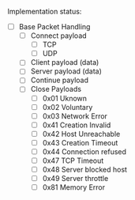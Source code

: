 Implementation status:

- [ ] Base Packet Handling
  - [ ] Connect payload
    - [ ] TCP
    - [ ] UDP
  - [ ] Client payload (data)
  - [ ] Server payload (data)
  - [ ] Continue payload
  - [ ] Close Payloads
    - [ ] 0x01 Uknown
    - [ ] 0x02 Voluntary
    - [ ] 0x03 Network Error
    - [ ] 0x41 Creation Invalid
    - [ ] 0x42 Host Unreachable
    - [ ] 0x43 Creation Timeout
    - [ ] 0x44 Connection refused
    - [ ] 0x47 TCP Timeout
    - [ ] 0x48 Server blocked host 
    - [ ] 0x49 Server throttle
    - [ ] 0x81 Memory Error
